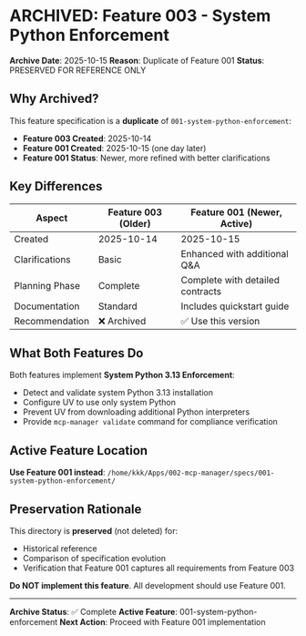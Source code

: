 # ARCHIVED: Feature 003 - System Python Enforcement

**Archive Date**: 2025-10-15
**Reason**: Duplicate of Feature 001
**Status**: PRESERVED FOR REFERENCE ONLY

## Why Archived?

This feature specification is a **duplicate** of `001-system-python-enforcement`:

- **Feature 003 Created**: 2025-10-14
- **Feature 001 Created**: 2025-10-15 (one day later)
- **Feature 001 Status**: Newer, more refined with better clarifications

## Key Differences

| Aspect | Feature 003 (Older) | Feature 001 (Newer, Active) |
|--------|---------------------|----------------------------|
| Created | 2025-10-14 | 2025-10-15 |
| Clarifications | Basic | Enhanced with additional Q&A |
| Planning Phase | Complete | Complete with detailed contracts |
| Documentation | Standard | Includes quickstart guide |
| Recommendation | ❌ Archived | ✅ Use this version |

## What Both Features Do

Both features implement **System Python 3.13 Enforcement**:
- Detect and validate system Python 3.13 installation
- Configure UV to use only system Python
- Prevent UV from downloading additional Python interpreters
- Provide `mcp-manager validate` command for compliance verification

## Active Feature Location

**Use Feature 001 instead**: `/home/kkk/Apps/002-mcp-manager/specs/001-system-python-enforcement/`

## Preservation Rationale

This directory is **preserved** (not deleted) for:
- Historical reference
- Comparison of specification evolution
- Verification that Feature 001 captures all requirements from Feature 003

**Do NOT implement this feature**. All development should use Feature 001.

---

**Archive Status**: ✅ Complete
**Active Feature**: 001-system-python-enforcement
**Next Action**: Proceed with Feature 001 implementation
